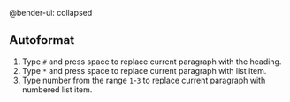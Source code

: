 @bender-ui: collapsed

## Autoformat

1. Type `#` and press space to replace current paragraph with the heading.
2. Type `*` and press space to replace current paragraph with list item.
3. Type number from the range `1`-`3` to replace current paragraph with numbered list item.
